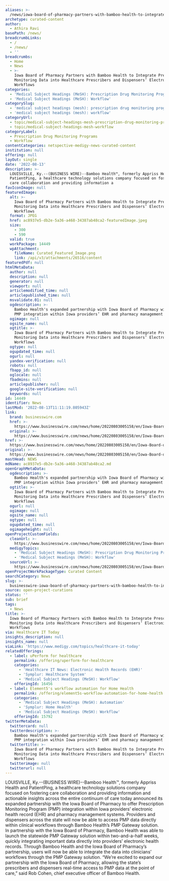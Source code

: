 ```yaml
---
aliases: >-
  /news/iowa-board-of-pharmacy-partners-with-bamboo-health-to-integrate-prescription-monitoring-data-into-healthcare-prescribers-and-dispensers-electronic-wo
archetype: curated-content
author:
  - Athira Ravi
basePath: /news/
breadcrumbLinks:
  - /
  - /news/
  - ''
breadcrumbs:
  - Home
  - News
  - >-
    Iowa Board of Pharmacy Partners with Bamboo Health to Integrate Prescription
    Monitoring Data into Healthcare Prescribers and Dispensers’ Electronic
    Workflows
categories:
  - 'Medical Subject Headings (MeSH): Prescription Drug Monitoring Programs'
  - 'Medical Subject Headings (MeSH): Workflow'
categorySlug:
  - 'medical subject headings (mesh): prescription drug monitoring programs'
  - 'medical subject headings (mesh): workflow'
categoryUrl:
  - topic/medical-subject-headings-mesh-prescription-drug-monitoring-programs
  - topic/medical-subject-headings-mesh-workflow
categoryLabel:
  - Prescription Drug Monitoring Programs
  - Workflow
contentCategories: netspective-medigy-news-curated-content
institution: null
offering: null
layOut: single
date: '2022-08-13'
description: >-
  LOUISVILLE, Ky.--(BUSINESS WIRE)--Bamboo Health™, formerly Appriss Health and
  PatientPing, a healthcare technology solutions company focused on fostering
  care collaboration and providing information a
favIconImage: null
featuredImage:
  alt: >-
    Iowa Board of Pharmacy Partners with Bamboo Health to Integrate Prescription
    Monitoring Data into Healthcare Prescribers and Dispensers’ Electronic
    Workflows
  format: JPEG
  href: ac8937e5-db2e-5a36-a468-34387ab48ca2-featuredImage.jpeg
  size:
    - 300
    - 590
  valid: true
  workPackage: 14449
  wpAttachment:
    fileName: Curated_Featured_Image.png
    link: /api/v3/attachments/26516/content
featuredPdf: null
htmlMetaData:
  author: null
  description: null
  generator: null
  viewport: null
  articlemodified_time: null
  articlepublished_time: null
  msvalidate.01: null
  ogdescription: >-
    Bamboo Health's expanded partnership with Iowa Board of Pharmacy will offer
    PMP integration within Iowa providers’ EHR and pharmacy management systems
  ogimage: null
  ogsite_name: null
  ogtitle: >-
    Iowa Board of Pharmacy Partners with Bamboo Health to Integrate Prescription
    Monitoring Data into Healthcare Prescribers and Dispensers’ Electronic
    Workflows
  ogtype: null
  ogupdated_time: null
  ogurl: null
  yandex-verification: null
  robots: null
  fbapp_id: null
  oglocale: null
  fbadmins: null
  articlepublisher: null
  google-site-verification: null
  keywords: null
id: 14449
identifier: News
lastMod: '2022-08-13T11:11:19.805943Z'
link:
  brand: businesswire.com
  href: >-
    https://www.businesswire.com/news/home/20220803005158/en/Iowa-Board-of-Pharmacy-Partners-with-Bamboo-Health-to-Integrate-Prescription-Monitoring-Data-into-Healthcare-Prescribers-and-Dispensers%E2%80%99-Electronic-Workflows
  original: >-
    https://www.businesswire.com/news/home/20220803005158/en/Iowa-Board-of-Pharmacy-Partners-with-Bamboo-Health-to-Integrate-Prescription-Monitoring-Data-into-Healthcare-Prescribers-and-Dispensers%E2%80%99-Electronic-Workflows
href: >-
  https://www.businesswire.com/news/home/20220803005158/en/Iowa-Board-of-Pharmacy-Partners-with-Bamboo-Health-to-Integrate-Prescription-Monitoring-Data-into-Healthcare-Prescribers-and-Dispensers%E2%80%99-Electronic-Workflows
original: >-
  https://www.businesswire.com/news/home/20220803005158/en/Iowa-Board-of-Pharmacy-Partners-with-Bamboo-Health-to-Integrate-Prescription-Monitoring-Data-into-Healthcare-Prescribers-and-Dispensers%E2%80%99-Electronic-Workflows
mastHead: NEWS
mdName: ac8937e5-db2e-5a36-a468-34387ab48ca2.md
openGraphMetaData:
  ogdescription: >-
    Bamboo Health's expanded partnership with Iowa Board of Pharmacy will offer
    PMP integration within Iowa providers’ EHR and pharmacy management systems
  ogtitle: >-
    Iowa Board of Pharmacy Partners with Bamboo Health to Integrate Prescription
    Monitoring Data into Healthcare Prescribers and Dispensers’ Electronic
    Workflows
  ogurl: null
  ogimage: null
  ogsite_name: null
  ogtype: null
  ogupdated_time: null
  ogimageheight: null
openProjectCustomFields:
  cleanUrl: >-
    https://www.businesswire.com/news/home/20220803005158/en/Iowa-Board-of-Pharmacy-Partners-with-Bamboo-Health-to-Integrate-Prescription-Monitoring-Data-into-Healthcare-Prescribers-and-Dispensers%E2%80%99-Electronic-Workflows
  medigyTopics:
    - 'Medical Subject Headings (MeSH): Prescription Drug Monitoring Programs'
    - 'Medical Subject Headings (MeSH): Workflow'
  sourceUrl: >-
    https://www.businesswire.com/news/home/20220803005158/en/Iowa-Board-of-Pharmacy-Partners-with-Bamboo-Health-to-Integrate-Prescription-Monitoring-Data-into-Healthcare-Prescribers-and-Dispensers%E2%80%99-Electronic-Workflows
openProjectWorkPackageType: Curated Content
searchCategory: News
slug: >-
  businesswire-iowa-board-of-pharmacy-partners-with-bamboo-health-to-integrate-prescription-monitoring-data-into-healthcare-prescribers-and-dispensers-electronic-wo
source: open-project-curations
status: ''
sub: brief
tags:
  - News
title: >-
  Iowa Board of Pharmacy Partners with Bamboo Health to Integrate Prescription
  Monitoring Data into Healthcare Prescribers and Dispensers’ Electronic
  Workflows
via: Healthcare IT Today
insights_description: null
insights_name: null
viaLink: 'https://www.medigy.com/topics/healthcare-it-today'
relatedOfferings:
  - label: uPerform for healthcare
    permalink: /offering/uperform-for-healthcare
    categories:
      - 'Healthcare IT News: Electronic Health Records (EHR)'
      - 'Symplur: Healthcare System'
      - 'Medical Subject Headings (MeSH): Workflow'
    offeringId: 16456
  - label: Element5's workflow automation for Home Health
    permalink: /offering/element5s-workflow-automation-for-home-health
    categories:
      - 'Medical Subject Headings (MeSH): Automation'
      - 'Symplur: Home Health'
      - 'Medical Subject Headings (MeSH): Workflow'
    offeringId: 15792
twitterMetaData:
  twittercard: null
  twitterdescription: >-
    Bamboo Health's expanded partnership with Iowa Board of Pharmacy will offer
    PMP integration within Iowa providers’ EHR and pharmacy management systems
  twittertitle: >-
    Iowa Board of Pharmacy Partners with Bamboo Health to Integrate Prescription
    Monitoring Data into Healthcare Prescribers and Dispensers’ Electronic
    Workflows
  twitterimage: null
  twitterurl: null
---
```

<p>LOUISVILLE, Ky.--(BUSINESS WIRE)--Bamboo Health™, formerly Appriss Health and PatientPing, a healthcare technology solutions company focused on fostering care collaboration and providing information and actionable insights across the entire continuum of care today announced its expanded partnership with the Iowa Board of Pharmacy to offer Prescription Monitoring Program (PMP) integration within Iowa providers’ electronic health record (EHR) and pharmacy management systems.
Providers and dispensers across the state will now be able to access PMP data directly within clinical workflows through Bamboo Health’s PMP Gateway solution. In partnership with the Iowa Board of Pharmacy, Bamboo Health was able to launch the statewide PMP Gateway solution within two-and-a-half weeks, quickly integrating important data directly into providers’ electronic health records.
Through Bamboo Health and the Iowa Board of Pharmacy’s partnership, users will now be able to integrate the data into clinicians’ workflows through the PMP Gateway solution.
“We’re excited to expand our partnership with the Iowa Board of Pharmacy, allowing the state’s prescribers and dispensers real-time access to PMP data at the point of care,” said Rob Cohen, chief executive officer of Bamboo Health.</p>